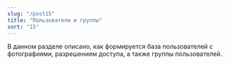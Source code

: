 ```yaml
---
slug: "/post15"
title: "Пользователи и группы"
sort: "15"
---
```


В данном разделе описано, как формируется база пользователей с фотографиями, разрешением доступа, а также группы пользователей.